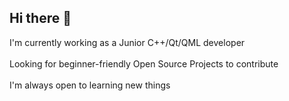 ## Hi there 👋
I'm currently working as a Junior C++/Qt/QML developer</br>
</br>
Looking for beginner-friendly Open Source Projects to contribute </br>
</br>
I'm always open to learning new things
